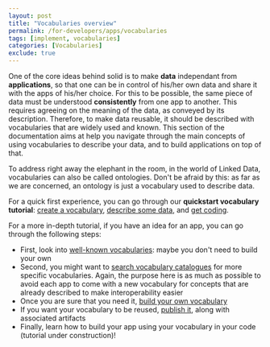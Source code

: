 ```yaml
---
layout: post
title: "Vocabularies overview"
permalink: /for-developers/apps/vocabularies
tags: [implement, vocabularies]
categories: [Vocabularies]
exclude: true
---
```


One of the core ideas behind solid is to make __data__ independant from __applications__, so that one can be in control of his/her own data and share it with the apps of his/her choice. For this to be possible, the same piece of data must be understood __consistently__ from one app to another. This requires agreeing on the meaning of the data, as conveyed by its description. Therefore, to make data reusable, it should be described with vocabularies that are widely used and known. This section of the documentation aims at help you navigate through the main concepts of using vocabularies to describe your data, and to build applications on top of that.

To address right away the elephant in the room, in the world of Linked Data, vocabularies can also be called ontologies. Don't be afraid by this: as far as we are concerned, an ontology is just a vocabulary used to describe data.

For a quick first experience, you can go through our __quickstart vocabulary tutorial__: [create a vocabulary](/for-developers/apps/vocabularies/create/quickstart), [describe some data](/for-developers/apps/vocabularies//use/quickstart), and [get coding](/for-developers/apps/vocabularies/code/quickstart).

For a more in-depth tutorial, if you have an idea for an app, you can go through the following steps:
- First, look into [well-known vocabularies](/for-developers/apps/vocabularies/well-known): maybe you don't need to build your own
- Second, you might want to [search vocabulary catalogues](/for-developers/apps/vocabularies/discover) for more specific vocabularies. Again, the purpose here is as much as possible to avoid each app to come with a new vocabulary for concepts that are already described to make interoperability easier
- Once you are sure that you need it, [build your own vocabulary](/for-developers/apps/vocabularies/create)
- If you want your vocabulary to be reused, [publish it](/for-developers/apps/vocabularies/publish), along with associated artifacts
- Finally, learn how to build your app using your vocabulary in your code (tutorial under construction)!

